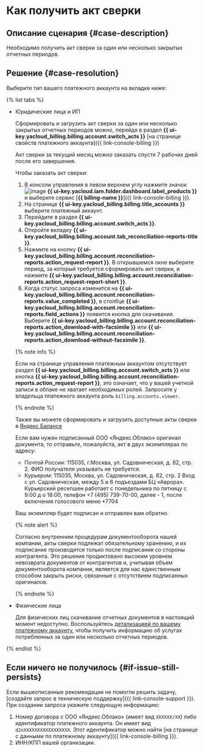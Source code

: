 # Как получить акт сверки


## Описание сценария {#case-description}

Необходимо получить акт сверки за один или несколько закрытых отчетных периодов.

## Решение {#case-resolution}

Выберите тип вашего платежного аккаунта на вкладке ниже:

{% list tabs %}

- Юридические лица и ИП

    Сформировать и загрузить акт сверки за один или несколько закрытых отчетных периодов можно, перейдя в раздел **{{ ui-key.yacloud_billing.billing.account.switch_acts }}** [на странице свойств платежного аккаунта]({{ link-console-billing }})

    Акт сверки за текущий месяц можно заказать спустя 7 рабочих дней после его завершения.

    Чтобы заказать акт сверки:
    1. В консоли управления в левом верхнем углу нажмите значок ![image](../../../_assets/main-menu.svg) **{{ ui-key.yacloud.iam.folder.dashboard.label_products }}** и выберите сервис [**{{ billing-name }}**]({{ link-console-billing }}).
    2. На странице **{{ ui-key.yacloud_billing.billing.title_accounts }}** выберите платежный аккаунт.
    3. Перейдите в раздел **{{ ui-key.yacloud_billing.billing.account.switch_acts }}**.
    4. Откройте вкладку **{{ ui-key.yacloud_billing.billing.account.tab_reconciliation-reports-title }}**.
    5. Нажмите на кнопку **{{ ui-key.yacloud_billing.billing.account.reconciliation-reports.action_request-report }}**. В открывшемся окне выберите период, за который требуется сформировать акт сверки, и нажмите **{{ ui-key.yacloud_billing.billing.account.reconciliation-reports.action_request-report-short }}**.
    6. Когда статус запроса изменится на **{{ ui-key.yacloud_billing.billing.account.reconciliation-reports.value_completed }}**, в столбце **{{ ui-key.yacloud_billing.billing.account.reconciliation-reports.field_actions }}** появится кнопка для скачивания. Выберите **{{ ui-key.yacloud_billing.billing.account.reconciliation-reports.action_download-with-facsimile }}** или **{{ ui-key.yacloud_billing.billing.account.reconciliation-reports.action_download-without-facsimile }}**.

    {% note info %}

    Если на странице управления платежным аккаунтом отсутствует раздел **{{ ui-key.yacloud_billing.billing.account.switch_acts }}** или кнопка **{{ ui-key.yacloud_billing.billing.account.reconciliation-reports.action_request-report }}**, это означает, что у вашей учетной записи в облаке не хватает необходимых ролей.
    Запросите у владельца платежного аккаунта роль `billing.accounts.viewer`.

    {% endnote %}

    Также вы можете сформировать и загрузить доступные акты сверки в [Яндекс Балансе](https://balance.yandex.ru/reconciliations.xml)

    Если вам нужен подписанный ООО «Яндекс.Облако» оригинал документа, то отправьте, пожалуйста, акт в двух экземплярах по адресу:

    
    * Почтой России: 115035, г.Москва, ул. Садовническая, д. 82, стр. 2. ФИО получателя указывать не требуется.
    * Курьером: 115035, Москва, ул. Садовническая, д. 82, стр. 2
    Вход с ул. Садовническая, между 5 и 6 подъездами БЦ «Аврора». Курьерский ресепшен работает с понедельника по пятницу с 9:00 д о 18:00,
    телефон +7 (495) 739-70-00, далее - 1, после включения голосового меню •7704



    Ваш экземпляр будет подписан и отправлен вам обратно.

    {% note alert %}

    Согласно внутренним процедурам документооборота нашей компании, акты сверки подлежат обязательному хранению, и их подписание производится только после подписания со стороны контрагента. Это решение продиктовано высоким уровнем невозврата документов от контрагентов и, учитывая объем документооборота компании, является для нас единственным способом закрыть риски, связанные с отсутствием подписанных оригиналов.

    {% endnote %}

- Физические лица

    Для физических лиц скачивание отчетных документов в настоящий момент недоступно.
    Воспользуйтесь [детализацией по вашему платежному аккаунту](../../../billing/operations/check-charges.md), чтобы получить информацию об услугах потребленных за один или несколько отчетных периодов.

{% endlist %}

## Если ничего не получилось {#if-issue-still-persists}

Если вышеописанные рекомендации не помогли решить задачу, [создайте запрос в техническую поддержку]({{ link-console-support }}).
При создании запроса укажите следующую информацию:

1. Номер договора с ООО «Яндекс.Облако» (имеет вид `ХХХХХХ/ХХ`) либо идентификатор платежного аккаунта. Он имеет вид `d2nXXXXXXXXXXXXXXXXX`. Этот идентификатор можно найти [на странице с данными по платежному аккаунту]({{ link-console-billing }}).
1. ИНН/КПП вашей организации.
